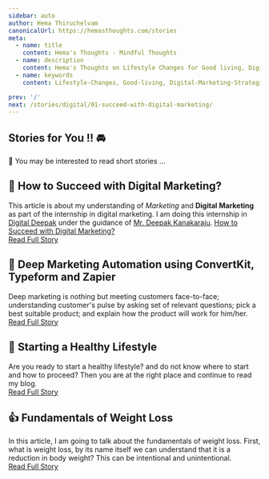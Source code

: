 ```yaml
---
sidebar: auto
author: Hema Thiruchelvam
canonicalUrl: https://hemasthoughts.com/stories
meta:
  - name: title
    content: Hema's Thoughts - Mindful Thoughts
  - name: description
    content: Hema's Thoughts on Lifestyle Changes for Good living, Digital Marketing strategies to apply for your business growth
  - name: keywords
    content: Lifestyle-Changes, Good-living, Digital-Marketing-Strategies

prev: '/'
next: /stories/digital/01-succeed-with-digital-marketing/
---
```


## Stories for You !!   :oncoming_automobile:

:statue_of_liberty: You may be interested to read short stories ...

 ## :rocket: How to Succeed with Digital Marketing? <Badge text="digital" type="error" />

This article is about my understanding of *Marketing* and **Digital Marketing** as part of the internship in digital marketing. I am doing this internship in [Digital Deepak](https://digitaldeepak.com/) under the guidance of [Mr. Deepak Kanakaraju](https://www.linkedin.com/in/deepakkanakaraju/).
[How to Succeed with Digital Marketing?](https://medium.com/@hema.thiruchelvam07/how-to-succeed-with-digital-marketing-75f0b2fddc78/)
<br/>[Read Full Story](/stories/digital/01-succeed-with-digital-marketing/)

## :beginner: Deep Marketing Automation using ConvertKit, Typeform and Zapier <Badge text="digital" type="error" />

Deep marketing is nothing but meeting customers face-to-face; understanding customer's pulse by asking set of relevant questions; pick a best suitable product; and explain how the product will work for him/her.
<br/>[Read Full Story](/stories/digital/02-deep-marketing-automation)

## :pushpin: Starting a Healthy Lifestyle <Badge text="health" />

Are you ready to start a healthy lifestyle? and do not know where to start and how to proceed? Then you are at the right place and continue to read my blog.
</br>[Read Full Story](/stories/health/01-starting-a-healthy-lifestyle)

## :+1: Fundamentals of Weight Loss <Badge text="health" />

In this article, I am going to talk about the fundamentals of weight loss. First, what is weight loss, by its name itself we can understand that it is a reduction in body weight? This can be intentional and unintentional.
<br/>[Read Full Story](/stories/health/02fundamentals-of-weight-loss)
